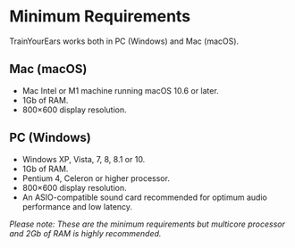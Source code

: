 # Minimum Requirements

TrainYourEars works both in PC \(Windows\) and Mac \(macOS\).

## Mac \(macOS\)

* Mac Intel or M1 machine running macOS 10.6 or later.
* 1Gb of RAM.
* 800×600 display resolution.

## PC \(Windows\)

* Windows XP, Vista, 7, 8, 8.1 or 10.
* 1Gb of RAM.
* Pentium 4, Celeron or higher processor.
* 800×600 display resolution.
* An ASIO-compatible sound card recommended for optimum audio performance and low latency.

_Please note: These are the minimum requirements but multicore processor and 2Gb of RAM is highly recommended._

